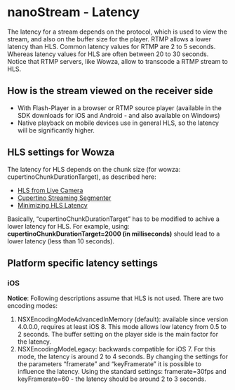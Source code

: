 # nanoStream - Latency
The latency for a stream depends on the protocol, which is used to view the stream, and also on the buffer size for the player. RTMP allows a lower latency than HLS. Common latency values for RTMP are 2 to 5 seconds. Whereas latency values for HLS are often between 20 to 30 seconds.
Notice that RTMP servers, like Wowza, allow to transcode a RTMP stream to HLS.
## How is the stream viewed on the receiver side
- With Flash-Player in a browser or RTMP source player (available in the SDK downloads for iOS and Android - and also available on Windows)
- Native playback on mobile devices use in general HLS, so the latency will be significantly higher.

## HLS settings for Wowza
The latency for HLS depends on the chunk size (for wowza: cupertinoChunkDurationTarget), as described here:
- [HLS from Live Camera](http://www.wowza.com/forums/showthread.php?15352-HLS-from-live-camera)
- [Cupertino Streaming Segmenter](http://www.wowza.com/forums/content.php?88-Cupertino-Streaming-segmenter-parameters-%28iOS)
- [Minimizing HLS Latency](http://www.wowza.com/forums/showthread.php?27066-Minimizing-HLS-latency)

Basically, “cupertinoChunkDurationTarget” has to be modified to achive a lower latency for HLS. For example, using:
**cupertinoChunkDurationTarget=2000 (in milliseconds)** should lead to a lower latency (less than 10 seconds).

## Platform specific latency settings
### iOS
**Notice**: Following descriptions assume that HLS is not used.
There are two encoding modes:
1. NSXEncodingModeAdvancedInMemory (default): available since version 4.0.0.0, requires at least iOS 8. This mode allows low latency from 0.5 to 2 seconds. The buffer setting on the player side is the main factor for the latency.
2. NSXEncodingModeLegacy: backwards compatible for iOS 7. For this mode, the latency is around 2 to 4 seconds. By changing the settings for the parameters “framerate” and “keyFramerate” it is possible to influence the latency. Using the standard settings: framerate=30fps and keyFramerate=60 - the latency should be around 2 to 3 seconds.
